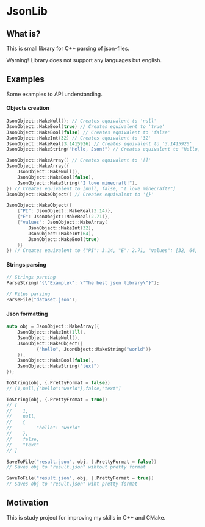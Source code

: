 # JsonLib

## What is?

This is small library for C++ parsing of json-files.

Warning! Library does not support any languages but english.

## Examples

Some examples to API understanding.

#### Objects creation
```c++
JsonObject::MakeNull(); // Creates equivalent to 'null'
JsonObject::MakeBool(true) // Creates equivalent to 'true'
JsonObject::MakeBool(false) // Creates equivalent to 'false'
JsonObject::MakeInt(32) // Creates equivalent to '32'
JsonObject::MakeReal(3.1415926) // Creates equivalent to '3.1415926'
JsonObject::MakeString("Hello, Json!") // Creates equivalent to "Hello, Json!"

JsonObject::MakeArray() // Creates equivalent to '[]'
JsonObject::MakeArray({
    JsonObject::MakeNull(), 
    JsonObject::MakeBool(false),
    JsonObject::MakeString("I love minecraft!"),
}) // Creates equivalent to [null, false, "I love minecraft!"]
JsonObject::MakeObject() // Creates equivalent to '{}'

JsonObject::MakeObject({
    {"PI": JsonObject::MakeReal(3.14)},
    {"E": JsonObejct::MakeReal(2.71)},
    {"values": JsonObject::MakeArray(
        JsonObject::MakeInt(32),
        JsonObject::MakeInt(64),
        JsonObject::MakeBool(true)
    )}
}) // Creates equivalent to {"PI": 3.14, "E": 2.71, "values": [32, 64, true]}
```

#### Strings parsing
```c++
// Strings parsing
ParseString("{\"Example\": \"The best json library\"}");

// Files parsing
ParseFile("dataset.json");
```

#### Json formatting
```c++
auto obj = JsonObject::MakeArray({
    JsonObject::MakeInt(1ll),
    JsonObject::MakeNull(),
    JsonObject::MakeObject({
           {"hello", JsonObject::MakeString("world")}
    }),
    JsonObject::MakeBool(false),
    JsonObject::MakeString("text")
});

ToString(obj, {.PrettyFormat = false}) 
// [1,null,{"hello":"world"},false,"text"]

ToString(obj, {.PrettyFromat = true})
// [
//    1,
//    null,
//    {
//         "hello": "world"
//    },
//    false,
//    "text"
// ]

SaveToFile("result.json", obj, {.PrettyFormat = false}) 
// Saves obj to "result.json" wihtout pretty format

SaveToFile("result.json", obj, {.PrettyFormat = true}) 
// Saves obj to "result.json" wiht pretty format
```

## Motivation

This is study project for improving my skills in C++ and CMake.